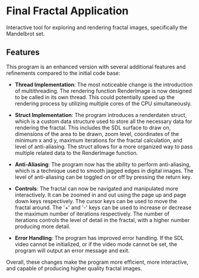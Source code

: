 # Final Fractal Application

Interactive tool for exploring and rendering fractal images, specifically the Mandelbrot set.

## Features

This program is an enhanced version with several additional features and refinements compared to the initial code base:

- **Thread Implementation**: The most noticeable change is the introduction of multithreading. The rendering function RenderImage is now designed to be called in its own thread. This could potentially speed up the rendering process by utilizing multiple cores of the CPU simultaneously.

- **Struct Implementation**: The program introduces a renderdaten struct, which is a custom data structure used to store all the necessary data for rendering the fractal. This includes the SDL surface to draw on, dimensions of the area to be drawn, zoom level, coordinates of the minimum x and y, maximum iterations for the fractal calculation, and level of anti-aliasing. The struct allows for a more organized way to pass multiple related data to the RenderImage function.

- **Anti-Aliasing**: The program now has the ability to perform anti-aliasing, which is a technique used to smooth jagged edges in digital images. The level of anti-aliasing can be toggled on or off by pressing the return key.

- **Controls**: The fractal can now be navigated and manipulated more interactively. It can be zoomed in and out using the page up and page down keys respectively. The cursor keys can be used to move the fractal around. The '+' and '-' keys can be used to increase or decrease the maximum number of iterations respectively. The number of iterations controls the level of detail in the fractal, with a higher number producing more detail.

- **Error Handling**: The program has improved error handling. If the SDL video cannot be initialized, or if the video mode cannot be set, the program will output an error message and exit.

Overall, these changes make the program more efficient, more interactive, and capable of producing higher quality fractal images.
